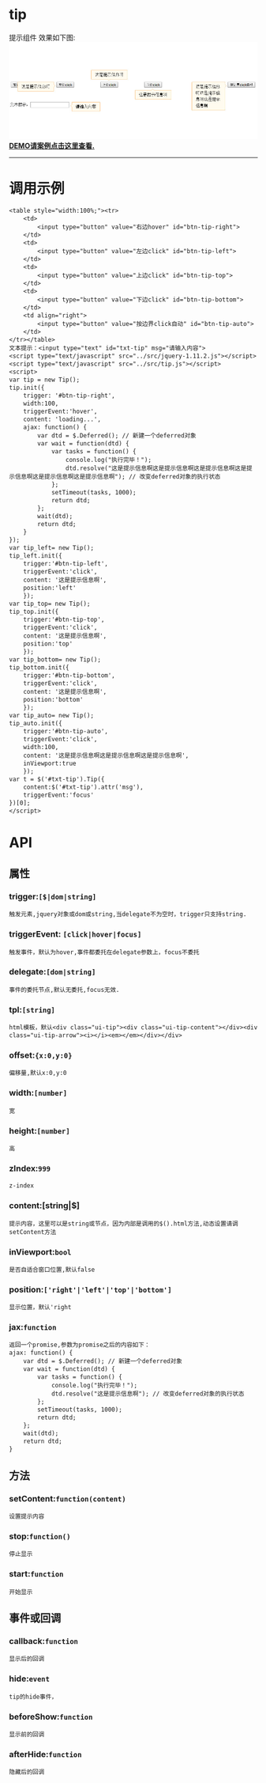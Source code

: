 # tip
提示组件
效果如下图:
![tip效果图](example/tip.jpg)
**[DEMO请案例点击这里查看.](http://www.lovewebgames.com/jsmodule/tip.html "tip demo")**

----------

# 调用示例
	<table style="width:100%;"><tr>
		<td>
			<input type="button" value="右边hover" id="btn-tip-right">
		</td>
		<td>
			<input type="button" value="左边click" id="btn-tip-left">
		</td>
		<td>
			<input type="button" value="上边click" id="btn-tip-top">
		</td>
		<td>
			<input type="button" value="下边click" id="btn-tip-bottom">
		</td>
		<td align="right">
			<input type="button" value="按边界click自动" id="btn-tip-auto">
		</td>
	</tr></table>
	文本提示：<input type="text" id="txt-tip" msg="请输入内容">
	<script type="text/javascript" src="../src/jquery-1.11.2.js"></script>
	<script type="text/javascript" src="../src/tip.js"></script>
	<script>
	var tip = new Tip();
	tip.init({
		trigger: '#btn-tip-right',
		width:100,
		triggerEvent:'hover',
		content: 'loading...',
		ajax: function() {
			var dtd = $.Deferred(); // 新建一个deferred对象
			var wait = function(dtd) {
				var tasks = function() {
					console.log("执行完毕！");
					dtd.resolve("这是提示信息啊这是提示信息啊这是提示信息啊这是提示信息啊这是提示信息啊这是提示信息啊"); // 改变deferred对象的执行状态
				};
				setTimeout(tasks, 1000);
				return dtd;
			};
			wait(dtd);
			return dtd;
		}
	});
	var tip_left= new Tip();
	tip_left.init({
		trigger:'#btn-tip-left',
		triggerEvent:'click',
		content: '这是提示信息啊',
		position:'left'
		});
	var tip_top= new Tip();
	tip_top.init({
		trigger:'#btn-tip-top',
		triggerEvent:'click',
		content: '这是提示信息啊',
		position:'top'
		});
	var tip_bottom= new Tip();
	tip_bottom.init({
		trigger:'#btn-tip-bottom',
		triggerEvent:'click',
		content: '这是提示信息啊',
		position:'bottom'
		});
	var tip_auto= new Tip();
	tip_auto.init({
		trigger:'#btn-tip-auto',
		triggerEvent:'click',
		width:100,
		content: '这是提示信息啊这是提示信息啊这是提示信息啊',
		inViewport:true
		});
	var t = $('#txt-tip').Tip({
		content:$('#txt-tip').attr('msg'),
		triggerEvent:'focus'
	})[0];
	</script>

# API
## 属性
### trigger:`[$|dom|string]`
	触发元素,jquery对象或dom或string,当delegate不为空时，trigger只支持string.
### triggerEvent: `[click|hover|focus]`
	触发事件，默认为hover,事件都委托在delegate参数上，focus不委托
### delegate:`[dom|string]`
	事件的委托节点,默认无委托,focus无效.
### tpl:`[string]`
	html模板，默认<div class="ui-tip"><div class="ui-tip-content"></div><div class="ui-tip-arrow"><i></i><em></em></div></div>
### offset:`{x:0,y:0}`
	偏移量,默认x:0,y:0
### width:`[number]`
	宽
### height:`[number]`
	高
### zIndex:`999`
	z-index
### content:[string|$]
	提示内容，这里可以是string或节点，因为内部是调用的$().html方法,动态设置请调setContent方法
### inViewport:`bool`
	是否自适合窗口位置,默认false
### position:`['right'|'left'|'top'|'bottom']`
	显示位置，默认'right
### jax:`function`
	返回一个promise,参数为promise之后的内容如下：
	ajax: function() {
		var dtd = $.Deferred(); // 新建一个deferred对象
		var wait = function(dtd) {
			var tasks = function() {
				console.log("执行完毕！");
				dtd.resolve("这是提示信息啊"); // 改变deferred对象的执行状态
			};
			setTimeout(tasks, 1000);
			return dtd;
		};
		wait(dtd);
		return dtd;
	}
## 方法
### setContent:`function(content)`
	设置提示内容
### stop:`function()`
	停止显示
### start:`function`
	开始显示
## 事件或回调
### callback:`function`
	显示后的回调
### hide:`event`
	tip的hide事件，
### beforeShow:`function`
	显示前的回调
### afterHide:`function`
	隐藏后的回调

